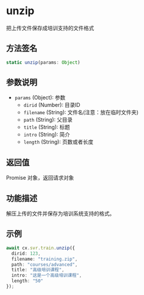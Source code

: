 # unzip

把上传文件保存成培训支持的文件格式

## 方法签名
```typescript
static unzip(params: Object)
```

## 参数说明
- `params` (Object): 参数
  - `dirid` (Number): 目录ID
  - `filename` (String): 文件名(注意：放在临时文件夹)
  - `path` (String): 父目录
  - `title` (String): 标题
  - `intro` (String): 简介
  - `length` (String): 页数或者长度

## 返回值
Promise 对象，返回请求对象

## 功能描述
解压上传的文件并保存为培训系统支持的格式。

## 示例
```typescript
await cx.svr.train.unzip({
  dirid: 123,
  filename: "training.zip",
  path: "courses/advanced",
  title: "高级培训课程",
  intro: "这是一个高级培训课程",
  length: "50"
});
``` 
